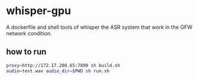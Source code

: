 # whisper-gpu

A dockerfile and shell tools of whisper the ASR system that work in the GFW network condition.


## how to run
```bash
proxy=http://172.17.200.65:7890 sh build.sh
audio=test.wav audio_dir=$PWD sh run.sh
```
